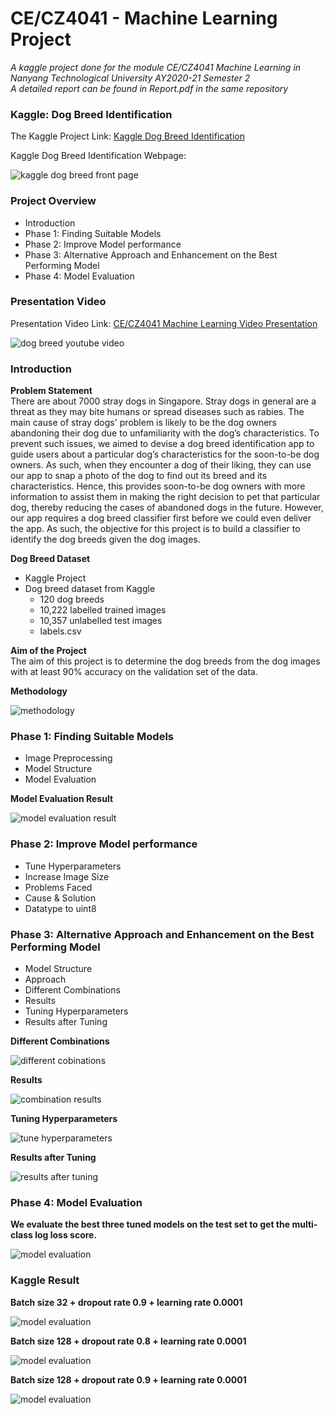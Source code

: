 # CE/CZ4041 - Machine Learning Project
*A kaggle project done for the module CE/CZ4041 Machine Learning in Nanyang Technological University AY2020-21 Semester 2*    
*A detailed report can be found in Report.pdf in the same repository*   
  
### Kaggle: Dog Breed Identification
The Kaggle Project Link: [Kaggle Dog Breed Identification](https://www.kaggle.com/c/dog-breed-identification)  
  
Kaggle Dog Breed Identification Webpage:  
  
![kaggle dog breed front page](./images/kaggle_intro.png)  
  
### Project Overview
- Introduction  
- Phase 1: Finding Suitable Models  
- Phase 2: Improve Model performance  
- Phase 3: Alternative Approach and Enhancement on the Best Performing Model  
- Phase 4: Model Evaluation  

### Presentation Video
Presentation Video Link: [CE/CZ4041 Machine Learning Video Presentation](https://youtu.be/Yy3Qe17LaHw)  
   
![dog breed youtube video](./images/youtube.png)   
   
### Introduction
**Problem Statement**  
There are about 7000 stray dogs in Singapore. Stray dogs in general are a threat as they may bite humans or spread diseases such as rabies. 
The main cause of stray dogs' problem is likely to be the dog owners abandoning their dog due to unfamiliarity with the dog’s characteristics. 
To prevent such issues, we aimed to devise a dog breed identification app to guide users about a particular dog’s characteristics for the soon-to-be dog owners. 
As such, when they encounter a dog of their liking, they can use our app to snap a photo of the dog to find out its breed and its characteristics. 
Hence, this provides soon-to-be dog owners with more information to assist them in making the right decision to pet that particular dog, 
thereby reducing the cases of abandoned dogs in the future. However, our app requires a dog breed classifier first before we could even deliver the app. 
As such, the objective for this project is to build a classifier to identify the dog breeds given the dog images.   
  
**Dog Breed Dataset**  
- Kaggle Project  
- Dog breed dataset from Kaggle  
	- 120 dog breeds  
	- 10,222 labelled trained images  
	- 10,357 unlabelled test images  
	- labels.csv  
  
**Aim of the Project**  
The aim of this project is to determine the dog breeds from the dog images with at least 90% accuracy on the validation set of the data.  
  
**Methodology**   
  
![methodology](./images/1.png)   
  
### Phase 1: Finding Suitable Models  
- Image Preprocessing  
- Model Structure  
- Model Evaluation  
  
**Model Evaluation Result**  
  
![model evaluation result](./images/2.png)  

### Phase 2: Improve Model performance  
- Tune Hyperparameters  
- Increase Image Size  
- Problems Faced  
- Cause & Solution  
- Datatype to uint8  

### Phase 3: Alternative Approach and Enhancement on the Best Performing Model 
- Model Structure  
- Approach   
- Different Combinations  
- Results  
- Tuning Hyperparameters  
- Results after Tuning  

**Different Combinations**  
  
![different cobinations](./images/3.png)   
  
**Results**  
  
![combination results](./images/4.png) 
    
**Tuning Hyperparameters**    
  
![tune hyperparameters](./images/5.png) 
    
**Results after Tuning**  
    
![results after tuning](./images/6.png)  
   
### Phase 4: Model Evaluation  
**We evaluate the best three tuned models on the test set to get the multi-class log loss score.**   
  
![model evaluation](./images/7.png)   
   
### Kaggle Result
**Batch size 32 + dropout rate 0.9 + learning rate 0.0001**    
  
![model evaluation](./images/8.png)   
  
**Batch size 128 + dropout rate 0.8 + learning rate 0.0001**    
  
![model evaluation](./images/9.png) 
   
**Batch size 128 + dropout rate 0.9 + learning rate 0.0001**   
   
![model evaluation](./images/10.png)  
    
